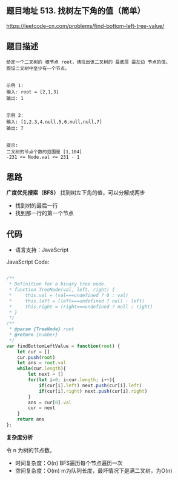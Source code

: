
## 题目地址 513. 找树左下角的值（简单）

https://leetcode-cn.com/problems/find-bottom-left-tree-value/

## 题目描述

```
给定一个二叉树的 根节点 root，请找出该二叉树的 最底层 最左边 节点的值。
假设二叉树中至少有一个节点。


示例 1:
输入: root = [2,1,3]
输出: 1


示例 2:
输入: [1,2,3,4,null,5,6,null,null,7]
输出: 7


提示:
二叉树的节点个数的范围是 [1,104]
-231 <= Node.val <= 231 - 1 
```


## 思路

**广度优先搜索（BFS）**
找到树左下角的值，可以分解成两步
+ 找到树的最后一行
+ 找到那一行的第一个节点

## 代码

- 语言支持：JavaScript

JavaScript Code:

```javascript

/**
 * Definition for a binary tree node.
 * function TreeNode(val, left, right) {
 *     this.val = (val===undefined ? 0 : val)
 *     this.left = (left===undefined ? null : left)
 *     this.right = (right===undefined ? null : right)
 * }
 */
/**
 * @param {TreeNode} root
 * @return {number}
 */
var findBottomLeftValue = function(root) {
    let cur = []
    cur.push(root)
    let ans = root.val
    while(cur.length){
        let next = []
        for(let i=0; i<cur.length; i++){
            if(cur[i].left) next.push(cur[i].left)
            if(cur[i].right) next.push(cur[i].right)
        }
        ans = cur[0].val
        cur = next
    }
    return ans
};

```


**复杂度分析**

令 n 为树的节点数。

- 时间复杂度：O(n) BFS遍历每个节点遍历一次
- 空间复杂度：O(m) m为队列长度，最坏情况下是满二叉树，为O(n)



